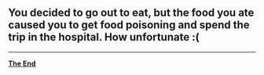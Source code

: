 ## You decided to go out to eat, but the food you ate caused you to get food poisoning and spend the trip in the hospital. How unfortunate :(
--- 
[**The End**](../chooselocation.md)